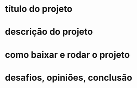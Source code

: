 # título do projeto

# descrição do projeto

# como baixar e rodar o projeto

# desafios, opiniões, conclusão
